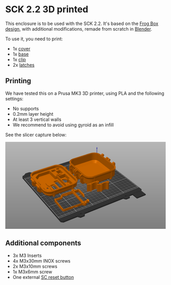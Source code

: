 # SCK 2.2 3D printed

This enclosure is to be used with the SCK 2.2. It's based on the [Frog Box design](https://www.thingiverse.com/thing:3338826), with additional modifications, remade from scratch in [Blender]([url](https://www.blender.org/)).

To use it, you need to print:

- 1x [cover](cover.stl)
- 1x [base](base.stl)
- 1x [clip](clip.stl)
- 2x [latches](latch_hinge.stl)

## Printing 

We have tested this on a Prusa MK3 3D printer, using PLA and the following settings:

- No supports
- 0.2mm layer height
- At least 3 vertical walls
- We recommend to avoid using gyroid as an infill

See the slicer capture below:

![](slicer_pos.png)

## Additional components

- 3x M3 Inserts
- 4x M3x30mm INOX screws
- 2x M3x10mm screws
- 1x M3x6mm screw
- One external [SC reset button ](https://github.com/fablabbcn/smartcitizen-enclosures/tree/master/SmartCitizen%20Power%20Options/Reset%20button)
